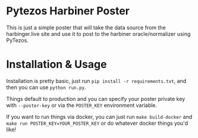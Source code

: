 # Pytezos Harbiner Poster

This is just a simple poster that will take the data source from the harbinger.live site and use it to post to the harbiner oracle/normalizer using PyTezos.

# Installation & Usage

Installation is pretty basic, just run `pip install -r requirements.txt`, and then you can use `python run.py`. 

Things default to production and you can specify your poster private key with `--poster-key` or via the `POSTER_KEY` environment variable.

If you want to run things via docker, you can just run `make build-docker` and `make run POSTER_KEY=YOUR_POSTER_KEY` or do whatever docker things you'd like!
